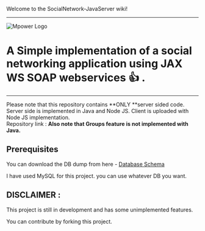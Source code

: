 Welcome to the SocialNetwork-JavaServer wiki!

***

![Mpower Logo](http://pavankp.website/mPower_black.png)

# A Simple implementation of a social networking application using JAX WS SOAP webservices :+1: .

***

Please note that this repository contains **ONLY **server sided code.    
Server side is implemented in Java and Node JS. Client is uploaded with Node JS implementation.    
Repository link : 
**Also note that Groups feature is not implemented with Java.**

## Prerequisites

You can download the DB dump from here - [Database Schema](http://pavankp.website/social_network.sql)    

I have used MySQL for this project. you can use whatever DB you want.

## DISCLAIMER :  
This project is still in development and has some unimplemented features.   

You can contribute by forking this project. 
